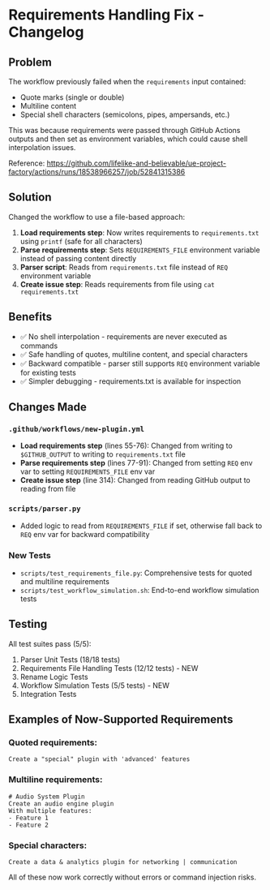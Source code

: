 # Requirements Handling Fix - Changelog

## Problem
The workflow previously failed when the `requirements` input contained:
- Quote marks (single or double)
- Multiline content
- Special shell characters (semicolons, pipes, ampersands, etc.)

This was because requirements were passed through GitHub Actions outputs and then set as environment variables, which could cause shell interpolation issues.

Reference: https://github.com/lifelike-and-believable/ue-project-factory/actions/runs/18538966257/job/52841315386

## Solution
Changed the workflow to use a file-based approach:

1. **Load requirements step**: Now writes requirements to `requirements.txt` using `printf` (safe for all characters)
2. **Parse requirements step**: Sets `REQUIREMENTS_FILE` environment variable instead of passing content directly
3. **Parser script**: Reads from `requirements.txt` file instead of `REQ` environment variable
4. **Create issue step**: Reads requirements from file using `cat requirements.txt`

## Benefits
- ✅ No shell interpolation - requirements are never executed as commands
- ✅ Safe handling of quotes, multiline content, and special characters
- ✅ Backward compatible - parser still supports `REQ` environment variable for existing tests
- ✅ Simpler debugging - requirements.txt is available for inspection

## Changes Made

### `.github/workflows/new-plugin.yml`
- **Load requirements step** (lines 55-76): Changed from writing to `$GITHUB_OUTPUT` to writing to `requirements.txt` file
- **Parse requirements step** (lines 77-91): Changed from setting `REQ` env var to setting `REQUIREMENTS_FILE` env var
- **Create issue step** (line 314): Changed from reading GitHub output to reading from file

### `scripts/parser.py`
- Added logic to read from `REQUIREMENTS_FILE` if set, otherwise fall back to `REQ` env var for backward compatibility

### New Tests
- `scripts/test_requirements_file.py`: Comprehensive tests for quoted and multiline requirements
- `scripts/test_workflow_simulation.sh`: End-to-end workflow simulation tests

## Testing
All test suites pass (5/5):
1. Parser Unit Tests (18/18 tests)
2. Requirements File Handling Tests (12/12 tests) - NEW
3. Rename Logic Tests
4. Workflow Simulation Tests (5/5 tests) - NEW
5. Integration Tests

## Examples of Now-Supported Requirements

### Quoted requirements:
```
Create a "special" plugin with 'advanced' features
```

### Multiline requirements:
```
# Audio System Plugin
Create an audio engine plugin
With multiple features:
- Feature 1
- Feature 2
```

### Special characters:
```
Create a data & analytics plugin for networking | communication
```

All of these now work correctly without errors or command injection risks.
